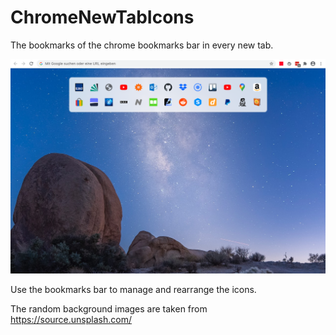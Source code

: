 # ChromeNewTabIcons

The bookmarks of the chrome bookmarks bar in every new tab.

![Screenshot1](screenshot.png)

Use the bookmarks bar to manage and rearrange the icons.

The random background images are taken from https://source.unsplash.com/
